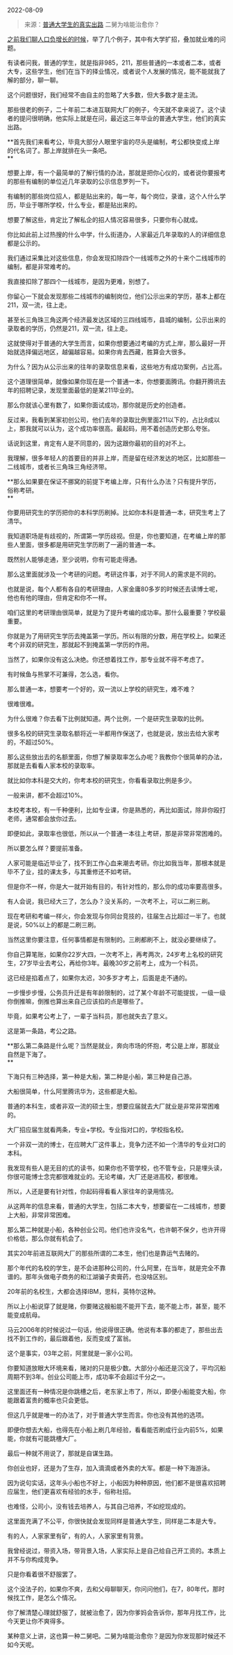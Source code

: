 2022-08-09

> 来源：[普通大学生的真实出路](http://mp.weixin.qq.com/s?__biz=MzU0MjYwNDU2Mw==&mid=2247507275&idx=1&sn=e828738b3f2c5074ed818114a6c2b138&chksm=fb1ab137cc6d3821e30f2bf54b5e9fadff210059c247c15870a7163aa2661d1571b519bf2cff&scene=27#wechat_redirect)
> 二舅为啥能治愈你？

[之前我们聊人口负增长的时候](http://mp.weixin.qq.com/s?__biz=MzU3NDc5Nzc0NQ==&mid=2247519579&idx=1&sn=cd212b388bc9d54e508c52d038155c02&chksm=fd2e2f85ca59a693a69e9abe8f7899bcc71bebb6b36f8916e77899c2cf7acfc917a3cc8dc853&scene=21#wechat_redirect)，举了几个例子，其中有大学扩招，叠加就业难的问题。  

  

有读者问我，普通的学生，就是指非985，211，那些普通的一本或者二本，或者大专，这些学生，他们在当下的择业情况，或者说个人发展的情况，能不能就我了解的部分，聊一聊。  

  

这个问题很好，我们经常不由自主的忽略了大多数，但大多数才是主流。  

  

那些很老的例子，二十年前二本进互联网大厂的例子，今天就不拿来说了。这个读者的提问很明确，他实际上就是在问，最近这三年毕业的普通大学生，他们的真实出路。  

  

 **首先我们来看考公，毕竟大部分人眼里宇宙的尽头是编制，考公都快变成上岸的代名词了。那上岸就排在头一条吧。  
**

  

想要上岸，有一个最简单的了解行情的办法，那就是把你心仪的，或者说你要报考的那些有编制的单位近几年录取的公示信息罗列一下。  

  

有编制的那些岗位招人，都是贴出来的，每一年，每个岗位，录谁，这个人什么学历，毕业于哪所学校，什么专业，都是贴出来的。  

  

想要了解这些，肯定比了解私企的招人情况容易很多，只要你有心就成。  

  

你比如此前上过热搜的什么中学，什么街道办，人家最近几年录取的人的详细信息都是公示的。

  

我们通过采集比对这些信息，你会发现扣除四个一线城市之外的十来个二线城市的编制，都是非常难考的。  

  

我直接扣除了那四个一线城市，是因为更难，别想了。

  

你留心一下就会发现那些二线城市的编制岗位，他们公示出来的学历，基本上都在211，双一流，往上走。  

  

甚至长三角珠三角这两个经济最发达区域的三四线城市，县城的编制，公示出来的录取者的学历，仍然是211，双一流，往上走。  

  

这就使得对于普通的大学生而言，如果你想要通过考编的方式上岸，那么最好一开始就选择偏远地区，越偏越容易。如果你肯去西藏，胜算会大很多。  

  

为什么？因为从公示出来的往年的录取信息来看，这些地方有成功案例，占比高。  

  

这个道理很简单，就像如果你现在是一个普通一本，你想要面腾讯。你翻开腾讯去年的招聘记录，发现里面最低的是某211毕业的。  

  

那么你就该心里有数了，如果你面试成功，那你就是历史的创造者。

  

反过来，我看到某家初创公司，他们去年的录取比例里面211以下的，占比8成以上，那我就可以认为，这个成功率很高。最起码，用不着创造历史那么夸张。

  

话说到这里，肯定有人是不同意的，因为这跟你最初的目的对不上。

  

我理解，很多年轻人的首要目的并非上岸，而是留在经济发达的地区，比如那些一二线城市，或者长三角珠三角经济带。  

  

 **那么如果要在保证不挪窝的前提下考编上岸，只有什么办法？只有提升学历，俗称考研。  
**

  

你要用研究生的学历把你的本科学历刷掉。比如你本科是普通一本，研究生考上了清华。  

  

我知道职场是有歧视的，所谓第一学历歧视。但是，你也要知道，在考编上岸的那些人里面，很多都是用研究生学历刷了一遍的普通一本。  

  

既然别人能够走通，至少说明，你有可能走得通。  

  

那么这里面就涉及一个考研的问题。考研这件事，对于不同人的需求是不同的。  

  

也就是说，每个人都有各自的考研理由，人家金庸80多岁的时候还去读博士呢，他也有他的理由，但肯定和你不一样。  

  

咱们这里的考研理由很简单，就是为了提升考编的成功率。那什么最重要？学校最重要。  

  

你就是为了用研究生学历去掩盖第一学历。所以有限的分数，用在学校上。如果还考个非双的研究生，那就起不到掩盖第一学历的作用。  

  

当然了，如果你没有这么决绝。你还想着找工作，那专业就不得不考虑了。  

  

有时候鱼与熊掌不可兼得，怎么选，看你。  

  

那么普通一本，想要考一个好的，双一流以上学校的研究生，难不难？  

  

很难很难。

  

为什么很难？你去看下比例就知道。两个比例，一个是研究生录取的比例。  

  

很多名校的研究生录取名额将近一半都用作保送了，也就是说，放出去给大家考的，不超过50%。

  

那么这些放出去的名额里面，你想了解录取率怎么办呢？我教你个很简单的办法，那就是去看看人家本校的录取率。  

  

就比如你本科是交大的，你考本校的研究生，你看看录取比例是多少。  

  

一般来讲，都不会超过10%。  

  

本校考本校，有一千种便利，比如专业课，你是熟悉的，再比如面试，除非你殴打老师，通常都会放你过去。  

  

即便如此，录取率也很低，所以从一个普通一本往上考研，那是非常非常困难的。

  

所以要怎么样？要提前准备。  

  

人家可能是临近毕业了，找不到工作心血来潮去考研。你比如我当年，那根本就是毕不了业，挂的课太多，与其重修还不如考研。

  

但是你不一样，你是大一就开始有目的，有针对性的，那么你的成功率要高很多。  

  

有人会说，我已经大三了，怎么办？没关系的，一次考不上，可以二刷三刷。  

  

现在考研和考编一样火，你会发现与你同台竞技的，往届生占比超过一半了。也就是说，50%以上的都是二刷三刷。  

  

当然这里你要注意，任何事情都是有限制的。三刷都刷不上，就没必要继续了。  

  

你自己算笔账，如果你22岁大四，一次考不上，再考两次，24岁考上名校的研究生，27岁毕业去考公，再给你3年。最晚30岁之前考上，成为一个科员。

  

这已经是掐着点了，如果你太迟，30多岁才考上，后面是走不通的。  

  

一步慢步步慢，公务员升迁是有年龄限制的，过了某个年龄不可能提拔，一级一级你倒推嘛，倒推也算出来自己应该掐的点是哪些了。

  

毕竟，如果考公考上了，一辈子当科员，那也就失去了意义。

  

这是第一条路，考公之路。  

  

 **那么第二条路是什么呢？当然是就业，奔向市场的怀抱，考公是上岸，那就业自然是下海了。  
**

  

下海只有三种选择，第一种是大船，第二种是小船，第三种是自己游。

  

大船很简单，什么阿里腾讯华为，这些都是大船。  

  

普通的本科生，或者非双一流的硕士生，想要应届就去大厂就业是非常非常困难的。  

  

大厂招应届生就看两条，专业+学校。专业指对口的，学校指名校。  

  

一个非双一流的博士，在应聘大厂这件事上，竞争力还不如一个清华的专业对口的本科。

  

我发现有些人是无目的式的读书，如果你也不管学校，也不管专业，只是埋头读，你很可能博士念完都很难就业的。无论考编，大厂还是进高校，都很难。

  

所以，人还是要有针对性，你起码得看看人家往年的录用情况。  

  

从这两年的信息来看，普通的大学生，包括二本大专，想要留在一二线城市，想要上大船，非常非常困难。  

  

那么第二种就是小船，各种创业公司。他们也许没名气，也许朝不保夕，也许开得价格低，那么你就有机会了。  

  

其实20年前进互联网大厂的那些所谓的二本生，他们也是靠运气去赌的。

  

那个年代的名校的学生，是不会进那种公司的，什么阿里，在当年，就是完全不靠谱的。那年头做电子商务的和江湖骗子卖膏药，也没啥区别。  

  

20年前的名校生，大都会选择IBM，思科，英特尔这种。

  

所以上小船说穿了就是赌，你要赌这艘船能不能开下去，能不能上市，甚至，能不能变成航母。  

  

马云2006年的时候说过一句话，他说得很正确。他说有本事的都走了，那些出去找不到工作的，最后跟着他，反而变成了富翁。  

  

这个是事实，03年之前，阿里就是一家小公司。  

  

你要知道放眼大环境来看，赌对的只是极少数。大部分小船还是沉没了，平均沉船周期不到3年。创业公司能上市，成功率不会超过千分之一。  

  

这里面还有一种情况是你跳槽之后，老东家上市了，所以，即便小船能变大船，你能跟着富贵的概率也只会更低。  

  

但这几乎就是唯一的办法了，对于普通大学生而言。你也没有其他的选项。  

  

即便你想去大船，也得先在小船上刷几年经验，看看能否刷成行业内前5%，如果能，你就有可能跳槽大厂。  

  

最后一种就不用说了，那就是自谋生路。

  

你创业也好，还是为了生存，加入滴滴或者外卖的大军。都是一种下海游泳。  

  

因为说句实话，这年头小船也不好上，小船因为种种原因，他们都不是很喜欢招聘应届生，他们更喜欢有经验的水手，俗称社招。

  

也难怪，公司小，没有钱去培养人，与其自己培养，不如挖现成的。  

  

这里面充满了不公平，你很快就会发现同样是普通大学生，同样是二本是大专。  

  

有的人，人家家里有矿，有的人，人家家里有背景。

  

我曾经说过，带资入场，带背景入场，人家实际上是自己给自己开工资的。本质上并不与你构成竞争。

  

只是你看着很不舒服罢了。

  

这个没法子的，如果你不爽，去和父母聊聊天，你问问他们，在7，80年代，那时候找工作，是怎么个情况。  

  

你了解清楚心理就舒服了，就被治愈了，因为你爹妈会告诉你，那年月找工作，比今天更让你不爽得多。  

  

某种意义上讲，这也算一种二舅吧。二舅为啥能治愈你？是因为你发现那时候还不如今天呢。

